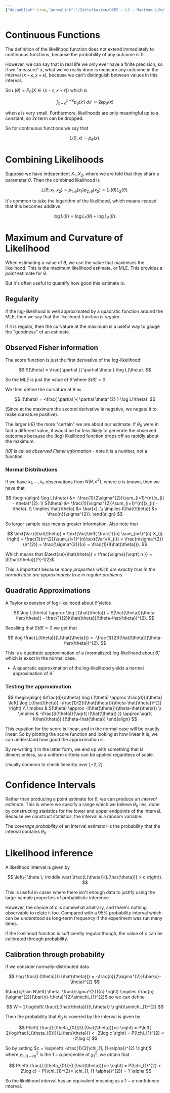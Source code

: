 ```yaml
---
{"dg-publish":true,"permalink":"/Zettelkasten/DSPE - L3 - Maximum Likelihood/","noteIcon":1,"created":"2024-12-27T15:24:55.926+09:00"}
---
```



# Continuous Functions
The definition of the likelihood function does not extend immediately to continuous functions, because the probability of any outcome is $0$.

However, we can say that in real life we only ever have a finite precision, so if we "measure" $x$, what we've really done is measure any outcome in the interval $(x-\epsilon, x+\epsilon)$, because we can't distinguish between values in this interval.

So $L(\theta) = P_{\theta}(X \in (x-\epsilon, x+\epsilon))$ which is

$$
\int _{x-\epsilon}^{x + \epsilon}p_{\theta}(x') \, dx'
\approx 2\epsilon p_{\theta}(x)
$$

when $\epsilon$ is very small.
Furthermore, likelihoods are only meaningful up to a constant, so $2\epsilon$ term can be dropped.

So for continuous functions we say that

$$
L(\theta;x) = p_{\theta}(x).
$$

# Combining Likelihoods
Suppose we have independent $X_{1}, X_{2}$, where we are told that they share a parameter $\theta$. Then the combined likelihood is

$$
L(\theta; x_{1},x_{2}) = p_{1,\theta}(x_{1})p_{2, \theta}(x_{2}) = L_{1}(\theta)L_{2}(\theta).
$$

It's common to take the logarithm of the likelihood, which means instead that this becomes additive.

$$
\log L(\theta) = \log L_{1}(\theta) + \log L_{2}(\theta).
$$

# Maximum and Curvature of Likelihood
When estimating a value of $\theta$, we use the value that maximises the likelihood. This is the maximum likelihood estimate, or MLE.
This provides a *point* estimate for $\theta$.

But it's often useful to quantify how good this estimate is.

## Regularity
If the log-likelihood is well approximated by a quadratic function around the MLE, then we say that the likelihood function is *regular*.

If it is regular, then the curvature at the maximum is a useful way to gauge the "goodness" of an estimate.

## Observed Fisher information
The score function is just the first derivative of the log-likelihood:

$$
S(\theta) = \frac{ \partial }{ \partial \theta } \log L(\theta).
$$

So the MLE is just the value of $\hat{\theta}$ where $S(\hat{\theta}) = 0$.

We then define the curvature at $\theta$ as

$$
I(\theta) = -\frac{ \partial  }{ \partial \theta^{2} } \log L(\theta).
$$

(Since at the maximum the second derivative is negative, we negate it to make curvature positive).

The larger $I(\hat{\theta})$ the more "certain" we are about our estimate. If $\theta_{0}$ were in fact a different value, it would be far less likely to generate the observed outcomes because the (log) likelihood function drops off so rapidly about the maximum.

$I(\hat{\theta})$ is called *observed Fisher information* - note it is a number, not a function.

### Normal Distributions
If we have $x_{1}, \dots, x_{n}$ observations from $N(\theta,\sigma^{2})$, where $\sigma$ is known, then we have that

$$
\begin{align}
\log L(\theta) &= -\frac{1}{2\sigma^{2}}\sum_{i=1}^{n}(x_{i} - \theta)^{2}. \\
S(\theta) &= \frac{1}{\sigma^{2}}\sum_{i=1}^{n}(x_{i} - \theta). \\
\implies \hat{\theta} &= \bar{x}. \\
\implies I(\hat{\theta}) &= \frac{n}{\sigma^{2}}.
\end{align}
$$

So larger sample size means greater information.
Also note that

$$
\text{Var}(\hat{\theta}) 
= \text{Var}\left( \frac{1}{n} \sum_{i=1}^{n} X_{i} \right)
= \frac{1}{n^{2}}\sum_{i=1}^{n}\text{Var}(X_{i})
= \frac{n\sigma^{2}}{n^{2}}
= \frac{\sigma^{2}}{n}
= \frac{1}{I(\hat{\theta})}.
$$

Which means that $\text{se}(\hat{\theta}) = \frac{\sigma}{\sqrt{ n }} = [I(\hat{\theta})]^{-1/2}$.

This is important because *many properties which are exactly true in the normal case are approximately true in regular problems.*

## Quadratic Approximations
A Taylor expansion of log-likelihood about $\hat{\theta}$ yields

$$
\log L(\theta) \approx \log L(\hat{\theta}) + S(\hat{\theta})(\theta-\hat{\theta}) - \frac{1}{2}I(\hat{\theta})(\theta-\hat{\theta})^{2}.
$$

Recalling that $S(\hat{\theta}) = 0$ we get that

$$
\log \frac{L(\theta)}{L(\hat{\theta})} = -\frac{1}{2}I(\hat{\theta})(\theta-\hat{\theta})^{2}.
$$

This is a quadratic approximation of a (normalised) log-likelihood about $\hat{\theta}$, which is exact in the normal case.
- A quadratic approximation of the log-likelihood yields a normal approximation of $\hat{\theta}$.

### Testing the approximation

$$
\begin{align}
&\frac{d}{d\theta} \log L(\theta) \approx \frac{d}{d\theta} \left( \log L(\hat{\theta}) -\frac{1}{2}I(\hat{\theta})(\theta-\hat{\theta})^{2} \right) \\
\implies & S(\theta) \approx -I(\hat{\theta})(\theta-\hat{\theta}) \\
\implies & -\frac{S(\theta)}{\sqrt{ I(\hat{\theta}) }} \approx \sqrt{ I(\hat{\theta}) }(\theta-\hat{\theta})
\end{align}
$$

This equation for the score is linear, and in the normal case will be exactly linear. So by plotting the score function and looking at how linear it is, we can understand how good the approximation is.

By re-writing it in the latter form, we end up with something that is dimensionless, so a uniform criteria can be applied regardless of scale.

Usually common to check linearity over $[-2, 2]$.

# Confidence Intervals
Rather than producing a point estimate for $\theta$, we can produce an *interval estimate*. This is where we specify a range which we believe $\theta_{0}$ lies, done by constructing statistics for the lower and upper endpoints of the interval.
Because we construct statistics, the interval is a random variable.

The *coverage probability* of an interval estimator is the probability that the interval contains $\theta_{0}$.

# Likelihood inference
A likelihood interval is given by

$$
\left\{  \theta \; \middle \vert \frac{L(\theta)}{L(\hat{\theta})} > c  \right\}.
$$

This is useful in cases where there isn't enough data to justify using the large-sample properties of probabilistic inference.

However, the choice of $c$ is somewhat arbitrary, and there's nothing observable to relate it too. Compared with a $95\%$ probability interval which can be understood as long-term frequency if the experiment was run many times.

If the likelihood function is sufficiently regular though, the value of $c$ can be calibrated through probability.

## Calibration through probability
If we consider normally-distributed data

$$
\log \frac{L(\theta)}{L(\hat{\theta})}
= -\frac{n}{2\sigma^{2}}(\bar{x}-\theta)^{2}
$$

$\bar{x}\sim N\left( \theta, \frac{\sigma^{2}}{n} \right) \implies \frac{n}{\sigma^{2}}(\bar{x}-\theta)^{2}\sim\chi_{1}^{2}$ so we can define

$$
W = 2\log\left( \frac{L(\hat{\theta})}{L(\theta)} \right)\sim\chi_{1}^{2}
$$

Then the probability that $\theta_{0}$ is covered by the interval is given by

$$
P\left( \frac{L(\theta_{0})}{L(\hat{\theta})}>c \right) =
P\left( 2\log\frac{L(\theta_{0})}{L(\hat{\theta})} < -2\log c \right) =
P(\chi_{1}^{2} < -2\log c)
$$

So by setting $c = \exp\left( -\frac{1}{2}\chi_{1, (1-\alpha)}^{2} \right)$ where $\chi_{1, (1-\alpha)}^{2}$ is the $1-\alpha$ percentile of $\chi_{1}^{2}$, we obtain that

$$
P\left( \frac{L(\theta_{0})}{L(\hat{\theta})}>c \right) =
P(\chi_{1}^{2} < -2\log c) = 
P(\chi_{1}^{2}< \chi_{1, (1-\alpha)}^{2}) =
1-\alpha
$$

So the likelihood interval has an equivalent meaning as a $1-\alpha$ confidence interval.
